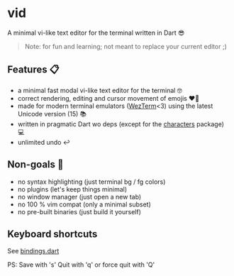 # vid

A minimal vi-like text editor for the terminal written in Dart 😎
 
> Note: for fun and learning; not meant to replace your current editor ;)

## Features 📋

- a minimal fast modal vi-like text editor for the terminal 🤓
- correct rendering, editing and cursor movement of emojis ❤️‍🔥
- made for modern terminal emulators ([WezTerm](https://github.com/wez/wezterm)<3) using the latest Unicode version (15) 📚
- written in pragmatic Dart wo deps (except for the [characters](https://pub.dev/packages/characters) package) 💻
- unlimited undo ↩️

## Non-goals 🛑

- no syntax highlighting (just terminal bg / fg colors)
- no plugins (let's keep things minimal)
- no window manager (just open a new tab)
- no 100 % vim compat (only a minimal subset)
- no pre-built binaries (just build it yourself)

## Keyboard shortcuts

See [bindings.dart](lib/bindings.dart)

PS:
Save with 's'
Quit with 'q' or force quit with 'Q'
